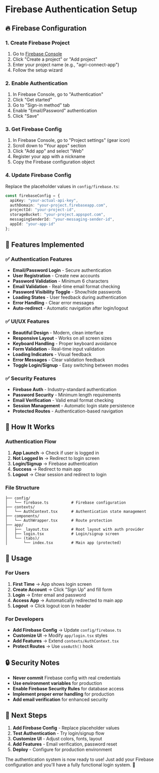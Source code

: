 # Firebase Authentication Setup

## 🔥 **Firebase Configuration**

### 1. **Create Firebase Project**
1. Go to [Firebase Console](https://console.firebase.google.com/)
2. Click "Create a project" or "Add project"
3. Enter your project name (e.g., "agri-connect-app")
4. Follow the setup wizard

### 2. **Enable Authentication**
1. In Firebase Console, go to "Authentication"
2. Click "Get started"
3. Go to "Sign-in method" tab
4. Enable "Email/Password" authentication
5. Click "Save"

### 3. **Get Firebase Config**
1. In Firebase Console, go to "Project settings" (gear icon)
2. Scroll down to "Your apps" section
3. Click "Add app" and select "Web"
4. Register your app with a nickname
5. Copy the Firebase configuration object

### 4. **Update Firebase Config**
Replace the placeholder values in `config/firebase.ts`:

```typescript
const firebaseConfig = {
  apiKey: "your-actual-api-key",
  authDomain: "your-project.firebaseapp.com",
  projectId: "your-project-id",
  storageBucket: "your-project.appspot.com",
  messagingSenderId: "your-messaging-sender-id",
  appId: "your-app-id"
};
```

## 🚀 **Features Implemented**

### ✅ **Authentication Features**
- **Email/Password Login** - Secure authentication
- **User Registration** - Create new accounts
- **Password Validation** - Minimum 6 characters
- **Email Validation** - Real-time email format checking
- **Password Visibility Toggle** - Show/hide passwords
- **Loading States** - User feedback during authentication
- **Error Handling** - Clear error messages
- **Auto-redirect** - Automatic navigation after login/logout

### ✅ **UI/UX Features**
- **Beautiful Design** - Modern, clean interface
- **Responsive Layout** - Works on all screen sizes
- **Keyboard Handling** - Proper keyboard avoidance
- **Form Validation** - Real-time input validation
- **Loading Indicators** - Visual feedback
- **Error Messages** - Clear validation feedback
- **Toggle Login/Signup** - Easy switching between modes

### ✅ **Security Features**
- **Firebase Auth** - Industry-standard authentication
- **Password Security** - Minimum length requirements
- **Email Verification** - Valid email format checking
- **Session Management** - Automatic login state persistence
- **Protected Routes** - Authentication-based navigation

## 🔧 **How It Works**

### **Authentication Flow**
1. **App Launch** → Check if user is logged in
2. **Not Logged In** → Redirect to login screen
3. **Login/Signup** → Firebase authentication
4. **Success** → Redirect to main app
5. **Logout** → Clear session and redirect to login

### **File Structure**
```
├── config/
│   └── firebase.ts          # Firebase configuration
├── contexts/
│   └── AuthContext.tsx      # Authentication state management
├── components/
│   └── AuthWrapper.tsx      # Route protection
├── app/
│   ├── _layout.tsx          # Root layout with auth provider
│   ├── login.tsx            # Login/signup screen
│   └── (tabs)/
│       └── index.tsx        # Main app (protected)
```

## 🎯 **Usage**

### **For Users**
1. **First Time** → App shows login screen
2. **Create Account** → Click "Sign Up" and fill form
3. **Login** → Enter email and password
4. **Access App** → Automatically redirected to main app
5. **Logout** → Click logout icon in header

### **For Developers**
- **Add Firebase Config** → Update `config/firebase.ts`
- **Customize UI** → Modify `app/login.tsx` styles
- **Add Features** → Extend `contexts/AuthContext.tsx`
- **Protect Routes** → Use `useAuth()` hook

## 🔒 **Security Notes**

- **Never commit** Firebase config with real credentials
- **Use environment variables** for production
- **Enable Firebase Security Rules** for database access
- **Implement proper error handling** for production
- **Add email verification** for enhanced security

## 🚀 **Next Steps**

1. **Add Firebase Config** - Replace placeholder values
2. **Test Authentication** - Try login/signup flow
3. **Customize UI** - Adjust colors, fonts, layout
4. **Add Features** - Email verification, password reset
5. **Deploy** - Configure for production environment

The authentication system is now ready to use! Just add your Firebase configuration and you'll have a fully functional login system. 🔐 